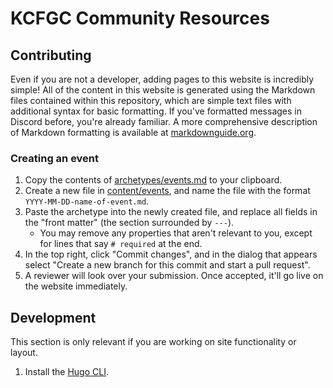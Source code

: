 # KCFGC Community Resources

## Contributing

Even if you are not a developer, adding pages to this website is incredibly simple! All of the content in this website is generated using the Markdown files contained within this repository, which are simple text files with additional syntax for basic formatting. If you've formatted messages in Discord before, you're already familiar. A more comprehensive description of Markdown formatting is available at [markdownguide.org](https://www.markdownguide.org/cheat-sheet/).

### Creating an event

1. Copy the contents of [archetypes/events.md](https://raw.githubusercontent.com/kc-magic-pixel/kc-magic-pixel.github.io/main/archetypes/events.md) to your clipboard.
1. Create a new file in [content/events](https://github.com/kc-magic-pixel/kc-magic-pixel.github.io/new/main/content/events), and name the file with the format `YYYY-MM-DD-name-of-event.md`.
1. Paste the archetype into the newly created file, and replace all fields in the "front matter" (the section surrounded by `---`).
    - You may remove any properties that aren't relevant to you, except for lines that say `# required` at the end.
1. In the top right, click "Commit changes", and in the dialog that appears select "Create a new branch for this commit and start a pull request".
1. A reviewer will look over your submission. Once accepted, it'll go live on the website immediately.

## Development

This section is only relevant if you are working on site functionality or layout.

1. Install the [Hugo CLI](https://gohugo.io/getting-started/quick-start/).
